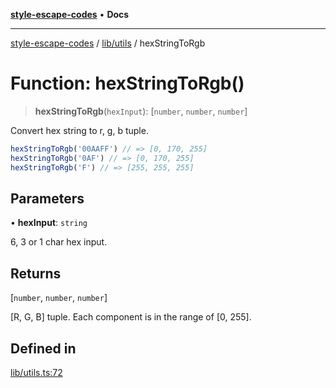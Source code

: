 [**style-escape-codes**](../../../README.md) • **Docs**

***

[style-escape-codes](../../../modules.md) / [lib/utils](../README.md) / hexStringToRgb

# Function: hexStringToRgb()

> **hexStringToRgb**(`hexInput`): [`number`, `number`, `number`]

Convert hex string to r, g, b tuple.
```javascript
hexStringToRgb('00AAFF') // => [0, 170, 255]
hexStringToRgb('0AF') // => [0, 170, 255]
hexStringToRgb('F') // => [255, 255, 255]
```

## Parameters

• **hexInput**: `string`

6, 3 or 1 char hex input.

## Returns

[`number`, `number`, `number`]

[R, G, B] tuple. Each component is in the range of [0, 255].

## Defined in

[lib/utils.ts:72](https://github.com/mastermind-0xff/style-escape-codes/blob/f70027a113314c5fe8c8e4fe231b59efc8b75d4d/src/lib/utils.ts#L72)
